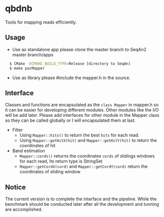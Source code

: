 # qbdnb
 
Tools for mapping reads efficiently. 

## Usage

* Use as standalone app please clone the master branch to SeqAn2 master branch/apps

```bash
  $ CMake -DCMAKE_BUILD_TYPE=Release [directory to SeqAn]
  $ make pacMapper
```

* Use as library please #include the mapper.h in the source.

## Interface 
Classes and functions are encapsulated as the `class Mapper` in mapper.h so it can be easier for developing different modules. Other modules like the I/O will be add later. Please add interfaces for other module in the Mapper class so they can be called globally or I will encapsulated them at last.

- Filter
  - Using `Mapper::hits()` to return the best `hits` for each read. 
  - Using `Mapper::getHitX(hit)` and `Mapper::getHitY(hit)` to return the coordinates of hit
- Band estimation
  - `Mapper::cords()` returns the coordinates `cords` of slidings windows for each read, Its return type is StringSet
  - `Mapper::getCordX(cord)` and `Mapper::getCordY(cord)` return the coordinates of sliding window

## Notice

The current version is to complete the interface and the pipeline. While the benchmark should be conducted later after all the development and tunning are accomplished.  







